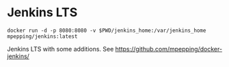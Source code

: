# Jenkins LTS

`docker run -d -p 8080:8080 -v $PWD/jenkins_home:/var/jenkins_home mpepping/jenkins:latest`

Jenkins LTS with some additions. See <https://github.com/mpepping/docker-jenkins/>
